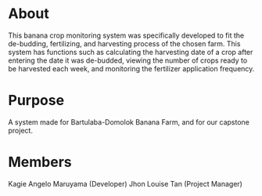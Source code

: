 # About
This banana crop monitoring system was specifically developed to fit the de-budding, fertilizing, and harvesting process of the chosen farm. This system has functions such as calculating the harvesting date of a crop after entering the date it was de-budded, viewing the number of crops ready to be harvested each week, and monitoring the fertilizer application frequency.

# Purpose
A system made for Bartulaba-Domolok Banana Farm, and for our capstone project.

# Members
Kagie Angelo Maruyama (Developer)
Jhon Louise Tan (Project Manager)
